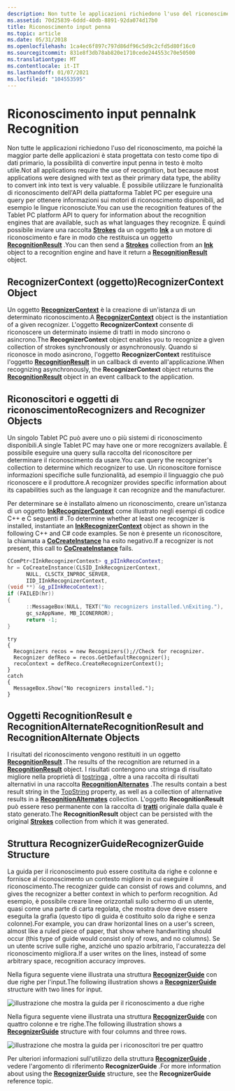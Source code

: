 ```yaml
---
description: Non tutte le applicazioni richiedono l'uso del riconoscimento, ma poiché la maggior parte delle applicazioni è stata progettata con testo come tipo di dati primario, la possibilità di convertire input penna in testo è molto utile.
ms.assetid: 70d25839-6ddd-40db-8891-92da074d17b0
title: Riconoscimento input penna
ms.topic: article
ms.date: 05/31/2018
ms.openlocfilehash: 1ca4ec6f897c797d86df96c5d9c2cfd5d80f16c0
ms.sourcegitcommit: 831e8f3db78ab820e1710cede244553c70e50500
ms.translationtype: MT
ms.contentlocale: it-IT
ms.lasthandoff: 01/07/2021
ms.locfileid: "104553595"
---
```

# <a name="ink-recognition"></a><span data-ttu-id="a16c8-103">Riconoscimento input penna</span><span class="sxs-lookup"><span data-stu-id="a16c8-103">Ink Recognition</span></span>

<span data-ttu-id="a16c8-104">Non tutte le applicazioni richiedono l'uso del riconoscimento, ma poiché la maggior parte delle applicazioni è stata progettata con testo come tipo di dati primario, la possibilità di convertire input penna in testo è molto utile.</span><span class="sxs-lookup"><span data-stu-id="a16c8-104">Not all applications require the use of recognition, but because most applications were designed with text as their primary data type, the ability to convert ink into text is very valuable.</span></span> <span data-ttu-id="a16c8-105">È possibile utilizzare le funzionalità di riconoscimento dell'API della piattaforma Tablet PC per eseguire una query per ottenere informazioni sui motori di riconoscimento disponibili, ad esempio le lingue riconosciute.</span><span class="sxs-lookup"><span data-stu-id="a16c8-105">You can use the recognition features of the Tablet PC platform API to query for information about the recognition engines that are available, such as what languages they recognize.</span></span> <span data-ttu-id="a16c8-106">È quindi possibile inviare una raccolta [**Strokes**](/previous-versions/windows/desktop/legacy/ms703293(v=vs.85)) da un oggetto [**Ink**](inkdisp-class.md) a un motore di riconoscimento e fare in modo che restituisca un oggetto [**RecognitionResult**](/windows/desktop/api/msinkaut/nn-msinkaut-iinkrecognitionresult) .</span><span class="sxs-lookup"><span data-stu-id="a16c8-106">You can then send a [**Strokes**](/previous-versions/windows/desktop/legacy/ms703293(v=vs.85)) collection from an [**Ink**](inkdisp-class.md) object to a recognition engine and have it return a [**RecognitionResult**](/windows/desktop/api/msinkaut/nn-msinkaut-iinkrecognitionresult) object.</span></span>

## <a name="recognizercontext-object"></a><span data-ttu-id="a16c8-107">RecognizerContext (oggetto)</span><span class="sxs-lookup"><span data-stu-id="a16c8-107">RecognizerContext Object</span></span>

<span data-ttu-id="a16c8-108">Un oggetto [**RecognizerContext**](inkrecognizercontext-class.md) è la creazione di un'istanza di un determinato riconoscimento.</span><span class="sxs-lookup"><span data-stu-id="a16c8-108">A [**RecognizerContext**](inkrecognizercontext-class.md) object is the instantiation of a given recognizer.</span></span> <span data-ttu-id="a16c8-109">L'oggetto **RecognizerContext** consente di riconoscere un determinato insieme di tratti in modo sincrono o asincrono.</span><span class="sxs-lookup"><span data-stu-id="a16c8-109">The **RecognizerContext** object enables you to recognize a given collection of strokes synchronously or asynchronously.</span></span> <span data-ttu-id="a16c8-110">Quando si riconosce in modo asincrono, l'oggetto **RecognizerContext** restituisce l'oggetto [**RecognitionResult**](/windows/desktop/api/msinkaut/nn-msinkaut-iinkrecognitionresult) in un callback di evento all'applicazione.</span><span class="sxs-lookup"><span data-stu-id="a16c8-110">When recognizing asynchronously, the **RecognizerContext** object returns the [**RecognitionResult**](/windows/desktop/api/msinkaut/nn-msinkaut-iinkrecognitionresult) object in an event callback to the application.</span></span>

## <a name="recognizers-and-recognizer-objects"></a><span data-ttu-id="a16c8-111">Riconoscitori e oggetti di riconoscimento</span><span class="sxs-lookup"><span data-stu-id="a16c8-111">Recognizers and Recognizer Objects</span></span>

<span data-ttu-id="a16c8-112">Un singolo Tablet PC può avere uno o più sistemi di riconoscimento disponibili.</span><span class="sxs-lookup"><span data-stu-id="a16c8-112">A single Tablet PC may have one or more recognizers available.</span></span> <span data-ttu-id="a16c8-113">È possibile eseguire una query sulla raccolta del riconoscitore per determinare il riconoscimento da usare.</span><span class="sxs-lookup"><span data-stu-id="a16c8-113">You can query the recognizer's collection to determine which recognizer to use.</span></span> <span data-ttu-id="a16c8-114">Un riconoscitore fornisce informazioni specifiche sulle funzionalità, ad esempio il linguaggio che può riconoscere e il produttore.</span><span class="sxs-lookup"><span data-stu-id="a16c8-114">A recognizer provides specific information about its capabilities such as the language it can recognize and the manufacturer.</span></span>

<span data-ttu-id="a16c8-115">Per determinare se è installato almeno un riconoscimento, creare un'istanza di un oggetto [**InkRecognizerContext**](inkrecognizercontext-class.md) come illustrato negli esempi di codice C++ e C seguenti \# .</span><span class="sxs-lookup"><span data-stu-id="a16c8-115">To determine whether at least one recognizer is installed, instantiate an [**InkRecognizerContext**](inkrecognizercontext-class.md) object as shown in the following C++ and C\# code examples.</span></span> <span data-ttu-id="a16c8-116">Se non è presente un riconoscitore, la chiamata a [**CoCreateInstance**](/windows/desktop/api/combaseapi/nf-combaseapi-cocreateinstance) ha esito negativo.</span><span class="sxs-lookup"><span data-stu-id="a16c8-116">If a recognizer is not present, this call to [**CoCreateInstance**](/windows/desktop/api/combaseapi/nf-combaseapi-cocreateinstance) fails.</span></span>


```C++
CComPtr<IInkRecognizerContext> g_pIInkRecoContext;
hr = CoCreateInstance(CLSID_InkRecognizerContext, 
      NULL, CLSCTX_INPROC_SERVER,
      IID_IInkRecognizerContext, 
(void **) &g_pIInkRecoContext);
if (FAILED(hr)) 
{
      ::MessageBox(NULL, TEXT("No recognizers installed.\nExiting."), 
      gc_szAppName, MB_ICONERROR);
      return -1;
}
```




```CSharp
try
{
  Recognizers recos = new Recognizers();//Check for recognizer.
  Recognizer defReco = recos.GetDefaultRecognizer();
  recoContext = defReco.CreateRecognizerContext();
}
catch
{
  MessageBox.Show("No recognizers installed.");
}
```



## <a name="recognitionresult-and-recognitionalternate-objects"></a><span data-ttu-id="a16c8-117">Oggetti RecognitionResult e RecognitionAlternate</span><span class="sxs-lookup"><span data-stu-id="a16c8-117">RecognitionResult and RecognitionAlternate Objects</span></span>

<span data-ttu-id="a16c8-118">I risultati del riconoscimento vengono restituiti in un oggetto [**RecognitionResult**](/windows/desktop/api/msinkaut/nn-msinkaut-iinkrecognitionresult) .</span><span class="sxs-lookup"><span data-stu-id="a16c8-118">The results of the recognition are returned in a [**RecognitionResult**](/windows/desktop/api/msinkaut/nn-msinkaut-iinkrecognitionresult) object.</span></span> <span data-ttu-id="a16c8-119">I risultati contengono una stringa di risultato migliore nella proprietà di [tostringa](/previous-versions/ms829602(v=msdn.10)) , oltre a una raccolta di risultati alternativi in una raccolta [**RecognitionAlternates**](/windows/desktop/api/msinkaut/nn-msinkaut-iinkrecognitionalternates) .</span><span class="sxs-lookup"><span data-stu-id="a16c8-119">The results contain a best result string in the [TopString](/previous-versions/ms829602(v=msdn.10)) property, as well as a collection of alternative results in a [**RecognitionAlternates**](/windows/desktop/api/msinkaut/nn-msinkaut-iinkrecognitionalternates) collection.</span></span> <span data-ttu-id="a16c8-120">L'oggetto **RecognitionResult** può essere reso permanente con la raccolta di [**tratti**](/previous-versions/windows/desktop/legacy/ms703293(v=vs.85)) originale dalla quale è stato generato.</span><span class="sxs-lookup"><span data-stu-id="a16c8-120">The **RecognitionResult** object can be persisted with the original [**Strokes**](/previous-versions/windows/desktop/legacy/ms703293(v=vs.85)) collection from which it was generated.</span></span>

## <a name="recognizerguide-structure"></a><span data-ttu-id="a16c8-121">Struttura RecognizerGuide</span><span class="sxs-lookup"><span data-stu-id="a16c8-121">RecognizerGuide Structure</span></span>

<span data-ttu-id="a16c8-122">La guida per il riconoscimento può essere costituita da righe e colonne e fornisce al riconoscimento un contesto migliore in cui eseguire il riconoscimento.</span><span class="sxs-lookup"><span data-stu-id="a16c8-122">The recognizer guide can consist of rows and columns, and gives the recognizer a better context in which to perform recognition.</span></span> <span data-ttu-id="a16c8-123">Ad esempio, è possibile creare linee orizzontali sullo schermo di un utente, quasi come una parte di carta regolata, che mostra dove deve essere eseguita la grafia (questo tipo di guida è costituito solo da righe e senza colonne).</span><span class="sxs-lookup"><span data-stu-id="a16c8-123">For example, you can draw horizontal lines on a user's screen, almost like a ruled piece of paper, that show where handwriting should occur (this type of guide would consist only of rows, and no columns).</span></span> <span data-ttu-id="a16c8-124">Se un utente scrive sulle righe, anziché uno spazio arbitrario, l'accuratezza del riconoscimento migliora.</span><span class="sxs-lookup"><span data-stu-id="a16c8-124">If a user writes on the lines, instead of some arbitrary space, recognition accuracy improves.</span></span>

<span data-ttu-id="a16c8-125">Nella figura seguente viene illustrata una struttura [**RecognizerGuide**](inkrecognizerguide-class.md) con due righe per l'input.</span><span class="sxs-lookup"><span data-stu-id="a16c8-125">The following illustration shows a [**RecognizerGuide**](inkrecognizerguide-class.md) structure with two lines for input.</span></span>

![illustrazione che mostra la guida per il riconoscimento a due righe](images/9791100b-8279-4dd0-823f-0a38a0308a74.jpg)

<span data-ttu-id="a16c8-127">Nella figura seguente viene illustrata una struttura [**RecognizerGuide**](inkrecognizerguide-class.md) con quattro colonne e tre righe.</span><span class="sxs-lookup"><span data-stu-id="a16c8-127">The following illustration shows a [**RecognizerGuide**](inkrecognizerguide-class.md) structure with four columns and three rows.</span></span>

![illustrazione che mostra la guida per i riconoscitori tre per quattro](images/d1bbf2d3-9653-49d7-bf48-c1b26645074c.jpg)

<span data-ttu-id="a16c8-129">Per ulteriori informazioni sull'utilizzo della struttura [**RecognizerGuide**](inkrecognizerguide-class.md) , vedere l'argomento di riferimento **RecognizerGuide** .</span><span class="sxs-lookup"><span data-stu-id="a16c8-129">For more information about using the [**RecognizerGuide**](inkrecognizerguide-class.md) structure, see the **RecognizerGuide** reference topic.</span></span>

 

 
